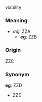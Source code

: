 viability
### Meaning
+ _adj_: ZZA
    + __eg__: ZZB

### Origin

ZZC

### Synonym

__eg__: ZZD

+ ZZE


